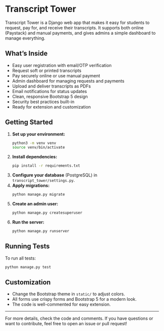 # Transcript Tower

Transcript Tower is a Django web app that makes it easy for students to request, pay for, and receive their transcripts. It supports both online (Paystack) and manual payments, and gives admins a simple dashboard to manage everything.

## What’s Inside

- Easy user registration with email/OTP verification
- Request soft or printed transcripts
- Pay securely online or use manual payment
- Admin dashboard for managing requests and payments
- Upload and deliver transcripts as PDFs
- Email notifications for status updates
- Clean, responsive Bootstrap 5 design
- Security best practices built-in
- Ready for extension and customization

## Getting Started

1. **Set up your environment:**
   ```sh
   python3 -m venv venv
   source venv/bin/activate
   ```
2. **Install dependencies:**
   ```sh
   pip install -r requirements.txt
   ```
3. **Configure your database** (PostgreSQL) in `transcript_tower/settings.py`.
4. **Apply migrations:**
   ```sh
   python manage.py migrate
   ```
5. **Create an admin user:**
   ```sh
   python manage.py createsuperuser
   ```
6. **Run the server:**
   ```sh
   python manage.py runserver
   ```

## Running Tests

To run all tests:
```sh
python manage.py test
```

## Customization

- Change the Bootstrap theme in `static/` to adjust colors.
- All forms use crispy forms and Bootstrap 5 for a modern look.
- The code is well-commented for easy extension.

---

For more details, check the code and comments. If you have questions or want to contribute, feel free to open an issue or pull request!
